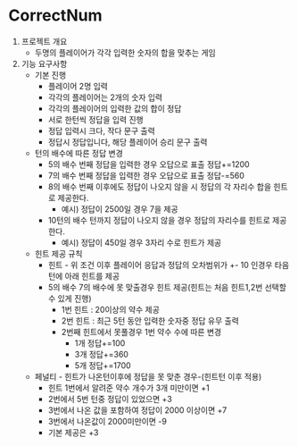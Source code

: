 # CorrectNum

1. 프로젝트 개요
    - 두명의 플레이어가 각각 입력한 숫자의 합을 맞추는 게임
2. 기능 요구사항
    - 기본 진행
        - 플레이어 2명 입력
        - 각각의 플레이어는 2개의 숫자 입력
        - 각각의 플레이어의 입력한 값의 합이 정답
        - 서로 한턴씩 정답을 입력 진행
        - 정답 입력시 크다, 작다 문구 출력
        - 정답시 정답입니다, 해당 플레이어 승리 문구 출력
    - 턴의 배수에 따른 정답 변경
        - 5의 배수 번째 정답을 입력한 경우 오답으로 표출 정답+=1200
        - 7의 배수 번째 정답을 입력한 경우 오답으로 표출 정답-=560
        - 8의 배수 번째 이후에도 정답이 나오지 않을 시 정답의 각 자리수 합을 힌트로 제공한다.
            - 예시) 정답이 2500일 경우 7을 제공
        - 10턴의 배수 턴까지 정답이 나오지 않을 경우 정답의 자리수를 힌트로 제공한다.
            - 예시) 정답이 450일 경우 3자리 수로 힌트가 제공
    - 힌트 제공 규칙
        - 힌트 - 위 조건 이후 플레이어 응답과 정답의 오차범위가 +- 10 인경우 타음턴에 아래 힌트를 제공
        - 5의 배수 7의 배수에 못 맞출경우 힌트 제공(힌트는 처음 힌트1,2번 선택할수 있게 진행)
            - 1번 힌트 : 20이상의 약수 제공
            - 2번 힌트 : 최근 5턴 동안 입력한 숫자중 정답 유무 출력
            - 2번째 힌트에서 못풀경우 1번 약수 수에 따른 변경
                - 1개  정답+=100
                - 3개 정답+=360
                - 5개 정답+=1700
    - 페널티 - 힌트가 나온턴이후에 정답을 못 맞춘 경우-(힌트턴 이후 적용)
        - 힌트 1번에서 알려준 약수 개수가 3개 미만이면 +1
        - 2번에서 5번 턴중 정답이 있었으면 +3
        - 3번에서 나온 값을 포함하여 정답이 2000 이상이면 +7
        - 3번에서 나온값이 2000미만이면 -9
        - 기본 제공은 +3
